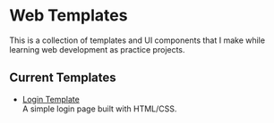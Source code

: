 # Web Templates

This is a collection of templates and UI components that I make while learning web development as practice projects.

## Current Templates
- [Login Template](https://AliTarek75.github.io/web-templates/LoginTemplate)  
  A simple login page built with HTML/CSS.
